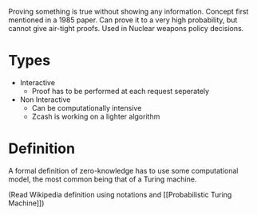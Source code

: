 Proving something is true without showing any information.
Concept first mentioned in a 1985 paper.
Can prove it to a very high probability, but cannot give air-tight proofs.
Used in Nuclear weapons policy decisions.
# Types
- Interactive
	- Proof has to be performed at each request seperately
- Non Interactive
	- Can be computationally intensive
	- Zcash is working on a lighter algorithm
# Definition
A formal definition of zero-knowledge has to use some computational model, the most common being that of a Turing machine.

(Read Wikipedia definition using notations and [[Probabilistic Turing Machine]])